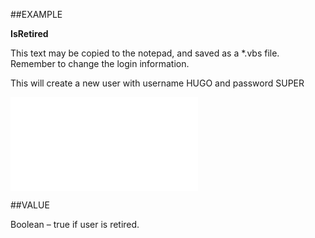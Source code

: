 
##EXAMPLE

**IsRetired**

This text may be copied to the notepad, and saved as a *.vbs file. Remember to change the login information.



This will create a new user with username HUGO and password SUPER

![](..\..\Examples\vbs\SOUser.IsRetired.vbs.txt)


##VALUE

Boolean – true if user is retired.


